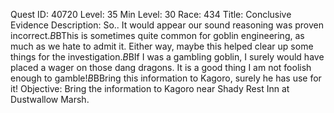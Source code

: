 Quest ID: 40720
Level: 35
Min Level: 30
Race: 434
Title: Conclusive Evidence
Description: So.. It would appear our sound reasoning was proven incorrect.$B$BThis is sometimes quite common for goblin engineering, as much as we hate to admit it. Either way, maybe this helped clear up some things for the investigation.$B$BIf I was a gambling goblin, I surely would have placed a wager on those dang dragons. It is a good thing I am not foolish enough to gamble!$B$BBring this information to Kagoro, surely he has use for it!
Objective: Bring the information to Kagoro near Shady Rest Inn at Dustwallow Marsh.
